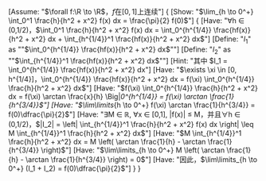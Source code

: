 [Assume: "$\forall f:\R \to \R$，$f$在$[0,1]$上连续"]
{
    [Show: "$\lim_{h \to 0^+} \int_0^1 \frac{h}{h^2 + x^2} f(x) dx = \frac{\pi}{2} f(0)$"]
    {
        [Have: "∀h ∈ (0,1/2)，$\int_0^1 \frac{h}{h^2 + x^2} f(x) dx = \int_0^{h^{1/4}} \frac{hf(x)}{h^2 + x^2} dx + \int_{h^{1/4}}^1 \frac{hf(x)}{h^2 + x^2} dx$"]
        [Define: "$I_1$" as ""$\int_0^{h^{1/4}} \frac{hf(x)}{h^2 + x^2} dx$""]
        [Define: "$I_2$" as ""$\int_{h^{1/4}}^1 \frac{hf(x)}{h^2 + x^2} dx$""]
        [Hint: "其中 $I_1 = \int_0^{h^{1/4}} \frac{hf(x)}{h^2 + x^2} dx"]
        [Have: "$\exists \xi \in [0, h^{1/4}]$，$\int_0^{h^{1/4}} \frac{hf(x)}{h^2 + x^2} dx = f(\xi) \int_0^{h^{1/4}} \frac{h}{h^2 + x^2} dx$"]
        [Have: "$f(\xi) \int_0^{h^{1/4}} \frac{h}{h^2 + x^2} dx = f(\xi) \arctan \frac{x}{h} \Big|_0^{h^{1/4}} = f(\xi) \arctan \frac{1}{h^{3/4}}$"]
        [Have: "$\lim\limits_{h \to 0^+} f(\xi) \arctan \frac{1}{h^{3/4}} = f(0)\dfrac{\pi}{2}$"]
        [Have: "∃M ∈ ℝ, ∀x ∈ [0,1], |f(x)| ≤ M，并且∀h ∈ (0,1/2)，$|I_2| = \left| \int_{h^{1/4}}^1 \frac{h}{h^2 + x^2} f(x) dx \right| \leq M \int_{h^{1/4}}^1 \frac{h}{h^2 + x^2} dx$"]
        [Have: "$M \int_{h^{1/4}}^1 \frac{h}{h^2 + x^2} dx = M \left( \arctan \frac{1}{h} - \arctan \frac{1}{h^{3/4}} \right)$"]
        [Have: "$\lim\limits_{h \to 0^+} M \left( \arctan \frac{1}{h} - \arctan \frac{1}{h^{3/4}} \right) = 0$"]
        [Have: "因此，$\lim\limits_{h \to 0^+} (I_1 + I_2) = f(0)\dfrac{\pi}{2}$"]
    }
}